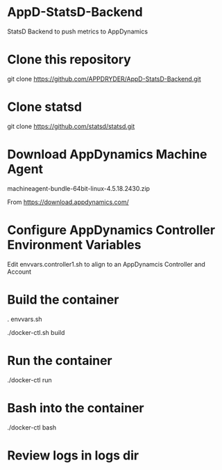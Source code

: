 # AppD-StatsD-Backend
StatsD Backend to push metrics to AppDynamics

# Clone this repository
git clone https://github.com/APPDRYDER/AppD-StatsD-Backend.git

# Clone statsd
git clone https://github.com/statsd/statsd.git

# Download AppDynamics Machine Agent

machineagent-bundle-64bit-linux-4.5.18.2430.zip

From https://download.appdynamics.com/

# Configure AppDynamics Controller Environment Variables
Edit envvars.controller1.sh to align to an AppDynamcis Controller and Account

# Build the container
. envvars.sh

./docker-ctl.sh build

# Run the container
./docker-ctl run

# Bash into the container
./docker-ctl bash

# Review logs in logs dir

